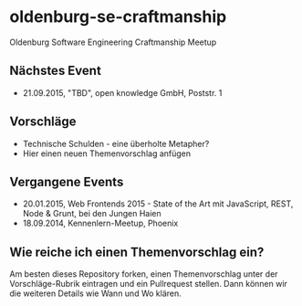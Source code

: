 # oldenburg-se-craftmanship
Oldenburg Software Engineering Craftmanship Meetup

## Nächstes Event
* 21.09.2015, "TBD", open knowledge GmbH, Poststr. 1 

## Vorschläge
* Technische Schulden - eine überholte Metapher? 
* Hier einen neuen Themenvorschlag anfügen

## Vergangene Events
* 20.01.2015, Web Frontends 2015 - State of the Art mit JavaScript, REST, Node & Grunt, bei den Jungen Haien
* 18.09.2014, Kennenlern-Meetup, Phoenix

## Wie reiche ich einen Themenvorschlag ein?
Am besten dieses Repository forken, einen Themenvorschlag unter der Vorschläge-Rubrik eintragen und ein Pullrequest stellen. Dann können wir die weiteren Details wie Wann und Wo klären. 
